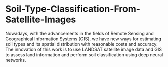 # Soil-Type-Classification-From-Satellite-Images
Nowadays, with the advancements in the fields of Remote Sensing and Geographical Information Systems (GIS), we have new ways for estimating soil types and its spatial distribution with reasonable costs and accuracy. The innovation of this work is to use LANDSAT satellite image data and GIS to assess land information and perform soil classification using deep neural networks.
